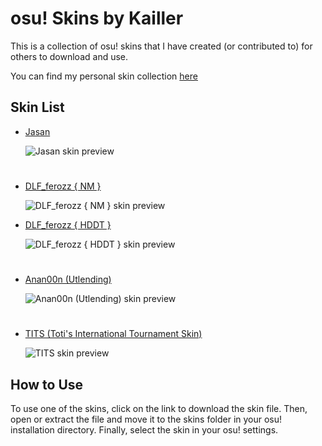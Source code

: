 # osu! Skins by Kailler

This is a collection of osu! skins that I have created (or contributed to) for others to download and use.

You can find my personal skin collection [here](https://github.com/Kaillr/osu-skins/blob/main/kailler-skins.md)

## Skin List

- [Jasan](https://drive.google.com/file/d/1bG-0LK9gMuJpRwZCxwqYFJFF5jsBX5So/view?usp=sharing)

  ![Jasan skin preview](https://user-images.githubusercontent.com/125704518/219818887-1fbd427f-4347-442b-90fb-5d75827b04c1.png)

#

- [DLF_ferozz { NM }](https://drive.google.com/file/d/1GtQkBWQRGG8HVG6LOnh43ClaupVy2jxI/view?usp=sharing)

  ![DLF_ferozz { NM } skin preview](https://user-images.githubusercontent.com/125704518/219818246-8b589e78-9d39-4ff2-9d75-68127713adb7.png)

- [DLF_ferozz { HDDT }](https://drive.google.com/file/d/1nlzNJ72uUj7ph6RTS61ojnm9sgzn4rTQ/view?usp=share_link)

  ![DLF_ferozz { HDDT } skin preview](https://user-images.githubusercontent.com/125704518/219818310-b086e423-8377-4f2f-8aa9-3b098d0c2321.png)

#

- [Anan00n (Utlending)](https://drive.google.com/file/d/1qP75p8iojN9ckWRkQSCEQk_BfsHcELMY/view?usp=sharing)

  ![Anan00n (Utlending) skin preview](https://user-images.githubusercontent.com/125704518/219819394-d1323e30-140b-4f27-8285-ef25f5a5b13f.png)

#

- [TITS (Toti's International Tournament Skin)](https://drive.google.com/file/d/1Ns8rR07rhawTSn-QqZPFAs8b2iJRqVD5/view?usp=sharing)

  ![TITS skin preview](https://user-images.githubusercontent.com/125704518/219874266-3a0da6ca-4f8b-4269-b469-19b033362fbe.png)


## How to Use

To use one of the skins, click on the link to download the skin file. Then, open or extract the file and move it to the skins folder in your osu! installation directory. Finally, select the skin in your osu! settings.

